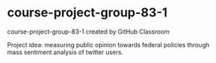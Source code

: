 # course-project-group-83-1
course-project-group-83-1 created by GitHub Classroom

Project idea: measuring public opinion towards federal policies through mass sentiment analysis of twitter users.
